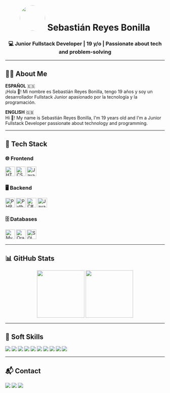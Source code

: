 <!-- HEADER - Visual Identity -->
<h1 align="center">
  <img src="https://i.pinimg.com/736x/1e/fe/1d/1efe1da272edae91ccf0e1af0be374cf.jpg" width="80" height="80" style="border-radius: 50%;" />
  Sebastián Reyes Bonilla
</h1>
<h3 align="center">💻 Junior Fullstack Developer | 19 y/o | Passionate about tech and problem-solving</h3>

---

<!-- ABOUT ME -->
## 👨‍💻 About Me

**ESPAÑOL** 🇪🇸  
¡Hola 👋! Mi nombre es Sebastián Reyes Bonilla, tengo 19 años y soy un desarrollador Fullstack Junior apasionado por la tecnología y la programación.

**ENGLISH** 🇬🇧  
Hi 👋! My name is Sebastián Reyes Bonilla, I'm 19 years old and I'm a Junior Fullstack Developer passionate about technology and programming.

---

<!-- TECH STACK -->
## 🧰 Tech Stack

### 🌐 Frontend
<p>
  <img src="https://cdn.jsdelivr.net/gh/devicons/devicon/icons/html5/html5-original.svg" height="30" alt="HTML5" />
  <img src="https://cdn.jsdelivr.net/gh/devicons/devicon/icons/css3/css3-original.svg" height="30" alt="CSS3" />
  <img src="https://cdn.jsdelivr.net/gh/devicons/devicon/icons/javascript/javascript-original.svg" height="30" alt="JavaScript" />
</p>

### 🖥️ Backend
<p>
  <img src="https://cdn.jsdelivr.net/gh/devicons/devicon/icons/php/php-original.svg" height="30" alt="PHP" />
  <img src="https://cdn.jsdelivr.net/gh/devicons/devicon/icons/python/python-original.svg" height="30" alt="Python" />
  <img src="https://cdn.jsdelivr.net/gh/devicons/devicon/icons/csharp/csharp-original.svg" height="30" alt="C#" />
  <img src="https://cdn.jsdelivr.net/gh/devicons/devicon/icons/java/java-original.svg" height="30" alt="Java" />
</p>

### 🗄️ Databases
<p>
  <img src="https://cdn.jsdelivr.net/gh/devicons/devicon/icons/mysql/mysql-original.svg" height="30" alt="MySQL" />
  <img src="https://cdn.jsdelivr.net/gh/devicons/devicon/icons/oracle/oracle-original.svg" height="30" alt="Oracle" />
  <img src="https://cdn.jsdelivr.net/gh/devicons/devicon/icons/microsoftsqlserver/microsoftsqlserver-plain.svg" height="30" alt="SQL Server" />
</p>


---

<!-- GITHUB STATS -->
## 📊 GitHub Stats

<div align="center">
  <img src="https://github-readme-stats.vercel.app/api?username=ReyesSebass&show_icons=true&theme=radical&count_private=true" height="150" />
  <img src="https://github-readme-stats.vercel.app/api/top-langs?username=ReyesSebass&layout=compact&theme=radical" height="150" />
</div>

---

<!-- SOFT SKILLS -->
## 🧠 Soft Skills

<p>
  <img src="https://img.shields.io/badge/Teamwork-blue?style=for-the-badge" />
  <img src="https://img.shields.io/badge/Effective%20Communication-green?style=for-the-badge" />
  <img src="https://img.shields.io/badge/Time%20Management-yellow?style=for-the-badge" />
  <img src="https://img.shields.io/badge/Problem%20Solving-red?style=for-the-badge" />
  <img src="https://img.shields.io/badge/Adaptability-orange?style=for-the-badge" />
  <img src="https://img.shields.io/badge/Proactivity-purple?style=for-the-badge" />
  <img src="https://img.shields.io/badge/Critical%20Thinking-lightblue?style=for-the-badge" />
  <img src="https://img.shields.io/badge/Creativity-pink?style=for-the-badge" />
  <img src="https://img.shields.io/badge/Responsibility-brown?style=for-the-badge" />
  <img src="https://img.shields.io/badge/Organization-gray?style=for-the-badge" />
</p>

---

<!-- CONTACT -->
## 📬 Contact

<p>
  <a href="mailto:youremail@gmail.com"><img src="https://img.shields.io/static/v1?message=Gmail&logo=gmail&label=&color=D14836&logoColor=white&style=for-the-badge" /></a>
  <a href="https://linkedin.com/in/yourlinkedin"><img src="https://img.shields.io/static/v1?message=LinkedIn&logo=linkedin&label=&color=0077B5&logoColor=white&style=for-the-badge" /></a>
  <a href="https://wa.me/yournumber"><img src="https://img.shields.io/static/v1?message=Whatsapp&logo=whatsapp&label=&color=25D366&logoColor=white&style=for-the-badge" /></a>
</p>
